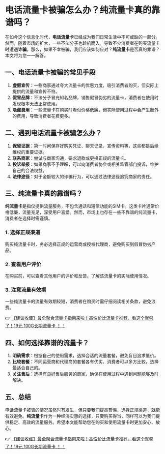 # 电话流量卡被骗怎么办？纯流量卡真的靠谱吗？

在如今这个信息化时代，**电话流量卡**已经成为我们日常生活中不可或缺的一部分。然而，随着市场的扩大，一些不法分子也趁机而入，导致不少消费者在购买流量卡时遭遇**诈骗**。那么，如果不幸被骗，我们应该如何应对？**纯流量卡**是否真的靠谱？本文将为您一一解答。

## 一、电话流量卡被骗的常见手段

1. **虚假宣传**：一些商家通过夸大流量卡的优惠力度，吸引消费者购买，但实际上提供的流量和宣传不符。
2. **假冒品牌**：不法分子冒充知名品牌，销售假冒伪劣的流量卡，消费者在使用时发现根本无法正常使用。
3. **隐藏费用**：一些流量卡在购买时看似价格低廉，但实际使用过程中会产生额外的费用，导致消费者花费更多。

## 二、遇到电话流量卡被骗怎么办？

1. **保留证据**：第一时间保存好购买凭证、聊天记录、宣传资料等，这些都是后续维权的重要证据。
2. **联系商家**：尝试与商家沟通，要求退款或更换正规的流量卡。
3. **投诉举报**：如果商家不予理睬，可以向消费者协会或相关监管部门投诉，维护自己的合法权益。
4. **法律途径**：对于金额较大的诈骗行为，可以通过法律途径追究商家的责任。

## 三、纯流量卡真的靠谱吗？

**纯流量卡**是指仅提供流量服务，不包含通话和短信功能的SIM卡。这类卡片通常价格低廉，流量充足，深受用户喜爱。然而，市场上也存在一些不靠谱的纯流量卡，消费者在选择时需谨慎。

### 1. 选择正规渠道
购买纯流量卡时，务必选择正规的运营商或授权代理商，避免购买到假冒伪劣产品。

### 2. 查看用户评价
在购买前，可以查看其他用户的评价和反馈，了解该流量卡的实际使用情况。

### 3. 注意流量有效期
一些纯流量卡的流量有效期较短，消费者在购买时需仔细阅读相关条款，避免浪费。

👉 [【建议收藏】最全聚合流量卡指南来啦！高性价比流量卡推荐，看这个就够了！19元 100G长期流量卡 ！！](https://bit.ly/Liuliangka)

## 四、如何选择靠谱的流量卡？

1. **明确需求**：根据自己的使用需求，选择合适的流量套餐，避免盲目追求低价。
2. **比较套餐**：不同运营商和代理商的套餐各有优劣，消费者可以多方比较，选择最适合自己的。
3. **关注售后**：选择有良好售后服务的商家，确保在使用过程中遇到问题能够及时解决。

## 五、总结

电话流量卡被骗的情况虽然时有发生，但只要我们提高警惕，选择正规渠道，就能有效避免。**纯流量卡**作为一种经济实惠的选择，只要购买得当，同样可以为我们提供稳定、高效的流量服务。希望本文能帮助您在购买和使用流量卡时更加安心、放心。

👉 [【建议收藏】最全聚合流量卡指南来啦！高性价比流量卡推荐，看这个就够了！19元 100G长期流量卡 ！！](https://bit.ly/Liuliangka)